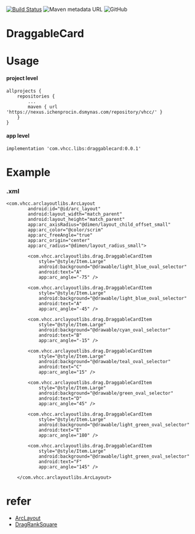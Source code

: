 [![Build Status](https://jenkins.ichenprocin.dsmynas.com/buildStatus/icon?job=DraggableCardCI)](https://jenkins.ichenprocin.dsmynas.com/job/DraggableCardCI/) 
![Maven metadata URL](https://img.shields.io/maven-metadata/v?color=blue&label=Nexus&metadataUrl=https%3A%2F%2Fnexus.ichenprocin.dsmynas.com%2Frepository%2Fvhcc%2Fcom%2Fvhcc%2Flibs%2Fdraggablecard%2Fmaven-metadata.xml&style=plastic)
![GitHub](https://img.shields.io/github/license/vhcc/DraggableCard?style=plastic)

# DraggableCard

# Usage

#### project level

```
allprojects {
    repositories {
        ...
        maven { url 'https://nexus.ichenprocin.dsmynas.com/repository/vhcc/' }
    }
}
```

#### app level

```
implementation 'com.vhcc.libs:draggablecard:0.0.1'
```

# Example

### .xml

```
<com.vhcc.arclayoutlibs.ArcLayout
        android:id="@id/arc_layout"
        android:layout_width="match_parent"
        android:layout_height="match_parent"
        app:arc_axisRadius="@dimen/layout_child_offset_small"
        app:arc_color="@color/scrim"
        app:arc_freeAngle="true"
        app:arc_origin="center"
        app:arc_radius="@dimen/layout_radius_small">

        <com.vhcc.arclayoutlibs.drag.DraggableCardItem
            style="@style/Item.Large"
            android:background="@drawable/light_blue_oval_selector"
            android:text="A"
            app:arc_angle="-75" />

        <com.vhcc.arclayoutlibs.drag.DraggableCardItem
            style="@style/Item.Large"
            android:background="@drawable/light_blue_oval_selector"
            android:text="A"
            app:arc_angle="-45" />

        <com.vhcc.arclayoutlibs.drag.DraggableCardItem
            style="@style/Item.Large"
            android:background="@drawable/cyan_oval_selector"
            android:text="B"
            app:arc_angle="-15" />

        <com.vhcc.arclayoutlibs.drag.DraggableCardItem
            style="@style/Item.Large"
            android:background="@drawable/teal_oval_selector"
            android:text="C"
            app:arc_angle="15" />

        <com.vhcc.arclayoutlibs.drag.DraggableCardItem
            style="@style/Item.Large"
            android:background="@drawable/green_oval_selector"
            android:text="D"
            app:arc_angle="45" />

        <com.vhcc.arclayoutlibs.drag.DraggableCardItem
            style="@style/Item.Large"
            android:background="@drawable/light_green_oval_selector"
            android:text="E"
            app:arc_angle="180" />

        <com.vhcc.arclayoutlibs.drag.DraggableCardItem
            style="@style/Item.Large"
            android:background="@drawable/light_green_oval_selector"
            android:text="F"
            app:arc_angle="145" />

    </com.vhcc.arclayoutlibs.ArcLayout>
```


# refer
 - [ArcLayout](https://github.com/ogaclejapan/ArcLayout)
 - [DragRankSquare](https://github.com/xmuSistone/DragRankSquare)
